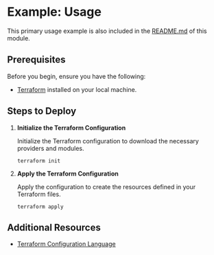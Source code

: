 # Example: Usage

This primary usage example is also included in the [README.md](../../README.md) of this module.

## Prerequisites

Before you begin, ensure you have the following:

- [Terraform](https://www.terraform.io/downloads.html) installed on your local machine.

## Steps to Deploy

1. **Initialize the Terraform Configuration**

   Initialize the Terraform configuration to download the necessary providers and modules.

   ```shell
   terraform init
   ```

2. **Apply the Terraform Configuration**

   Apply the configuration to create the resources defined in your Terraform files.

   ```shell
   terraform apply
   ```

## Additional Resources

- [Terraform Configuration Language](https://www.terraform.io/docs/language/index.html)
